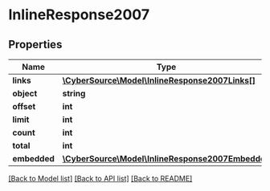 # InlineResponse2007

## Properties
Name | Type | Description | Notes
------------ | ------------- | ------------- | -------------
**links** | [**\CyberSource\Model\InlineResponse2007Links[]**](InlineResponse2007Links.md) |  | [optional] 
**object** | **string** |  | [optional] 
**offset** | **int** |  | [optional] 
**limit** | **int** |  | [optional] 
**count** | **int** |  | [optional] 
**total** | **int** |  | [optional] 
**embedded** | [**\CyberSource\Model\InlineResponse2007Embedded**](InlineResponse2007Embedded.md) |  | [optional] 

[[Back to Model list]](../README.md#documentation-for-models) [[Back to API list]](../README.md#documentation-for-api-endpoints) [[Back to README]](../README.md)


